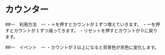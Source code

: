 # カウンター

##〰︎　利用方法　〰︎
・＋を押すとカウントが１ずつ増えていきます。
・ーを押すとカウントが１ずつ減ってきます。
・リセットを押すとカウントが０に戻ります。

##〰︎　イベント　〰︎
・カウントが３以上になると背景色が赤色に変化します。

